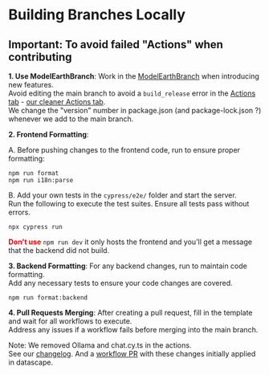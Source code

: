 # Building Branches Locally

## Important: To avoid failed "Actions" when contributing

**1. Use ModelEarthBranch**: Work in the [ModelEarthBranch](https://github.com/ModelEarth/projects/tree/ModelEarthBranch) when introducing new features.  
Avoid editing the main branch to avoid a `build_release` error in the [Actions tab](https://github.com/ModelEarth/projects/actions) - [our cleaner Actions tab](https://github.com/datascape/open-webui/actions).  
We change the "version" number in package.json (and package-lock.json ?) whenever we add to the main branch.

**2. Frontend Formatting**:

A. Before pushing changes to the frontend code, run to ensure proper formatting:

    npm run format
    npm run i18n:parse

B. Add your own tests in the `cypress/e2e/` folder and start the server.  
Run the following to execute the test suites. Ensure all tests pass without errors.

    npx cypress run

<b><span style="color:red">Don't use</span></b> `npm run dev` it only hosts the frontend and you'll get a message that the backend did not build. 

**3. Backend Formatting**:
For any backend changes, run to maintain code formatting.  
Add any necessary tests to ensure your code changes are covered.

    npm run format:backend

**4. Pull Requests Merging**:
After creating a pull request, fill in the template and wait for all workflows to execute.  
Address any issues if a workflow fails before merging into the main branch.

Note: We removed Ollama and chat.cy.ts in the actions.  
See our [changelog](https://github.com/datascape/open-webui/blob/gha-test/.github/CHANGELOG-workflow.md). And a [workflow PR](https://github.com/ModelEarth/projects/pull/7) with these changes initially applied in datascape.
